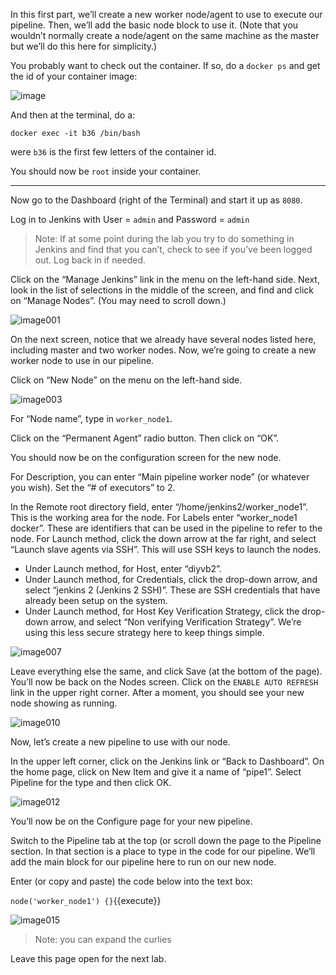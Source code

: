 In this first part, we’ll create a new worker node/agent to use to execute our pipeline. Then, we’ll add the basic node block to use it. (Note that you wouldn’t normally create a node/agent on the same machine as the master but we’ll do this here for simplicity.)

You probably want to check out the container. If so, do a `docker ps` and get the id of your container image:

![image](https://user-images.githubusercontent.com/558905/37946707-cfeaa10c-3154-11e8-99ba-c84bfc1a5d06.png)

And then at the terminal, do a:

`docker exec -it b36 /bin/bash`

were `b36` is the first few letters of the container id.

You should now be `root` inside your container.

----

Now go to the Dashboard (right of the Terminal) and start it up as `8080`.

Log in to Jenkins with User = `admin` and Password = `admin`

>Note: If at some point during the lab you try to do something in Jenkins and find that you can’t, check to see if you’ve been logged out. Log back in if needed.

Click on the “Manage Jenkins” link in the menu on the left-hand side. Next, look in the list of selections in
the middle of the screen, and find and click on “Manage Nodes”. (You may need to scroll down.)

![image001](https://user-images.githubusercontent.com/558905/37634630-e1a84142-2bcd-11e8-9ead-3f185a6e8a17.jpg)

On the next screen, notice that we already have several nodes listed here, including master and two worker nodes. Now, we’re going to create a new worker node to use in our pipeline.

Click on “New Node” on the menu on the left-hand side.

![image003](https://user-images.githubusercontent.com/558905/37634631-e1b4d240-2bcd-11e8-8150-db4205da8a8c.jpg)

For “Node name”, type in `worker_node1`.

Click on the “Permanent Agent” radio button. Then click on “OK”.


You should now be on the configuration screen for the new node.

For Description, you can enter “Main pipeline worker node” (or whatever you wish).
Set the “# of executors” to 2.

In the Remote root directory field, enter “/home/jenkins2/worker_node1”. This is the working area for the node. For Labels enter “worker_node1 docker”. These are identifiers that can be used in the pipeline to refer to the node.
For Launch method, click the down arrow at the far right, and select “Launch slave agents via SSH”. This will use SSH
keys to launch the nodes.

* Under Launch method, for Host, enter “diyvb2”.
* Under Launch method, for Credentials, click the drop-down arrow, and select “jenkins 2 (Jenkins 2 SSH)”. These are SSH credentials that have already been setup on the system.
* Under Launch method, for Host Key Verification Strategy, click the drop-down arrow, and select “Non verifying Verification Strategy”. We’re using this less secure strategy here to keep things simple.

![image007](https://user-images.githubusercontent.com/558905/37634632-e1c1987c-2bcd-11e8-91ca-b74fa99d387e.png)

Leave everything else the same, and click Save (at the bottom of the page). You’ll now be back on the Nodes screen. Click on the `ENABLE AUTO REFRESH` link in the upper right corner. After a moment, you should see your new node showing as running.
 
![image010](https://user-images.githubusercontent.com/558905/37634633-e1d376be-2bcd-11e8-815b-8d18be147e99.png)
 
Now, let’s create a new pipeline to use with our node.

In the upper left corner, click on the Jenkins link or “Back to Dashboard”. On the home page, click on New Item and give it a name of “pipe1”. Select Pipeline for the type and then click OK.

![image012](https://user-images.githubusercontent.com/558905/37634634-e1e1a75c-2bcd-11e8-8957-90905d25a0c9.png)

You’ll now be on the Configure page for your new pipeline.

Switch to the Pipeline tab at the top (or scroll down the page to the Pipeline section. In that section is a place to type in the code for our pipeline. We’ll add the main block for our pipeline here to run on our new node.

Enter (or copy and paste) the code below into the text box:

`node('worker_node1') {}`{{execute}}

![image015](https://user-images.githubusercontent.com/558905/37634636-e1fcb902-2bcd-11e8-8ca1-8df75a520159.png)

>Note: you can expand the curlies

Leave this page open for the next lab.

